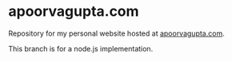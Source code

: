 # apoorvagupta.com

Repository for my personal website hosted at [apoorvagupta.com](http://www.apoorvagupta.com).

This branch is for a node.js implementation.
